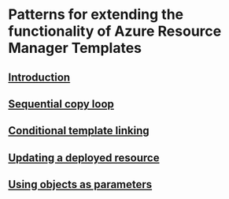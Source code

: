 # Patterns for extending the functionality of Azure Resource Manager Templates
## [Introduction](./index.md)
## [Sequential copy loop](./resouce-manager-sequential-loop.md)
## [Conditional template linking](./resource-manager-conditional-linking.md)
## [Updating a deployed resource](./resource-manager-update.md)
## [Using objects as parameters](./resource-manager-objects-as-parameters.md)